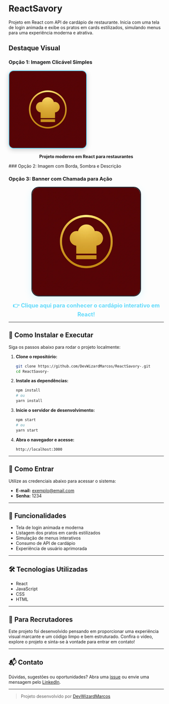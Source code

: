 # ReactSavory

Projeto em React com API de cardápio de restaurante. Inicia com uma tela de login animada e exibe os pratos em cards estilizados, simulando menus para uma experiência moderna e atrativa.

## Destaque Visual

### Opção 1: Imagem Clicável Simples

  <a href="">
    <img src="./react.png" alt="ReactSavory Projeto" width="250" style="border-radius:16px;box-shadow:0 4px 16px rgba(0,0,0,0.2);border:2px solid #61dafb;">
  </a>
<p align="center"><b>Projeto moderno em React para restaurantes</b></p>
### Opção 2: Imagem com Borda, Sombra e Descrição



### Opção 3: Banner com Chamada para Ação

<p align="center">
  <a href="https://github.com/DevWizardMarcos/ReactSavory-/blob/main/README.md">
    <img src="./react.png" alt="ReactSavory" width="350" style="border-radius:24px;box-shadow:0 8px 24px rgba(97,218,251,0.2);border:3px solid #282c34;">
  </a>
</p>
<p align="center">
  <a href="https://github.com/DevWizardMarcos/ReactSavory-/blob/main/README.md" style="text-decoration:none;">
    <span style="font-size:1.3em; color:#61dafb;"><b>👉 Clique aqui para conhecer o cardápio interativo em React!</b></span>
  </a>
</p>

---

## 🚀 Como Instalar e Executar

Siga os passos abaixo para rodar o projeto localmente:

1. **Clone o repositório:**
   ```bash
   git clone https://github.com/DevWizardMarcos/ReactSavory-.git
   cd ReactSavory-
   ```

2. **Instale as dependências:**
   ```bash
   npm install
   # ou
   yarn install
   ```

3. **Inicie o servidor de desenvolvimento:**
   ```bash
   npm start
   # ou
   yarn start
   ```

4. **Abra o navegador e acesse:**
   ```
   http://localhost:3000
   ```

---

## 🔑 Como Entrar

Utilize as credenciais abaixo para acessar o sistema:

- **E-mail:** exemplo@email.com
- **Senha:** 1234

---

## 🧩 Funcionalidades

- Tela de login animada e moderna
- Listagem dos pratos em cards estilizados
- Simulação de menus interativos
- Consumo de API de cardápio
- Experiência de usuário aprimorada

---

## 🛠️ Tecnologias Utilizadas

- React
- JavaScript
- CSS
- HTML

---

## 💼 Para Recrutadores

Este projeto foi desenvolvido pensando em proporcionar uma experiência visual marcante e um código limpo e bem estruturado. Confira o vídeo, explore o projeto e sinta-se à vontade para entrar em contato!

---

## 📬 Contato

Dúvidas, sugestões ou oportunidades? Abra uma [issue](https://github.com/DevWizardMarcos/ReactSavory-/issues) ou envie uma mensagem pelo [LinkedIn](https://www.linkedin.com/in/seu-linkedin).

---

> Projeto desenvolvido por [DevWizardMarcos](https://github.com/DevWizardMarcos)
